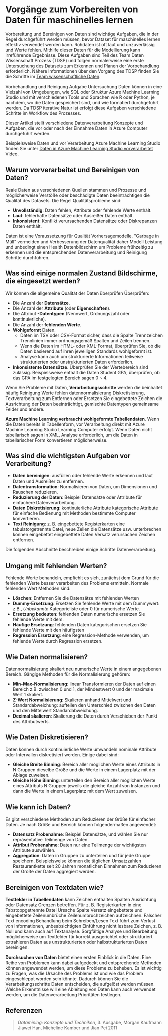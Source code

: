 <properties
    pageTitle="Vorgänge zum Vorbereiten von Daten für maschinelles lernen | Microsoft Azure"
    description="Vor der Verarbeitung und Bereinigen von Daten für maschinelles lernen vorbereiten."
    services="machine-learning"
    documentationCenter=""
    authors="bradsev"
    manager="jhubbard"
    editor="cgronlun" />

<tags
    ms.service="machine-learning"
    ms.workload="data-services"
    ms.tgt_pltfrm="na"
    ms.devlang="na"
    ms.topic="article"
    ms.date="09/19/2016" 
    ms.author="bradsev" />


# <a name="tasks-to-prepare-data-for-enhanced-machine-learning"></a>Vorgänge zum Vorbereiten von Daten für maschinelles lernen

Vorbereitung und Bereinigen von Daten sind wichtige Aufgaben, die in der Regel durchgeführt werden müssen, bevor Dataset für maschinelles lernen effektiv verwendet werden kann. Rohdaten ist oft laut und unzuverlässig und Werte fehlen. Mithilfe dieser Daten für die Modellierung kann irreführende Ergebnisse. Diese Aufgaben sind Teil des Team Daten Wissenschaft Prozess (TDSP) und folgen normalerweise eine erste Untersuchung des Datasets zum Erkennen und Planen der Vorbehandlung erforderlich. Nähere Informationen über den Vorgang des TDSP finden Sie die Schritte im [Team wissenschaftliche Daten](https://azure.microsoft.com/documentation/learning-paths/cortana-analytics-process/).

Vorbehandlung und Reinigung Aufgabe Untersuchung Daten können in eine Vielzahl von Umgebungen, wie SQL oder Struktur Azure Machine Learning Studio und mit verschiedenen Tools und Sprachen wie R oder Python, je nachdem, wo die Daten gespeichert sind, und wie formatiert durchgeführt werden. Da TDSP iterative Natur ist erfolgt diese Aufgaben verschiedene Schritte im Workflow des Prozesses.

Dieser Artikel stellt verschiedene Datenverarbeitung Konzepte und Aufgaben, die vor oder nach der Einnahme Daten in Azure Computer durchgeführt werden.

Beispielsweise Daten und vor Verarbeitung Azure Machine Learning Studio finden Sie unter [Daten in Azure Machine Learning Studio vorverarbeitet](https://azure.microsoft.com/documentation/videos/preprocessing-data-in-azure-ml-studio/) Video.


## <a name="why-pre-process-and-clean-data"></a>Warum vorverarbeitet und Bereinigen von Daten?

Reale Daten aus verschiedenen Quellen stammen und Prozesse und möglicherweise Verstöße oder beschädigte Daten beeinträchtigen die Qualität des Datasets. Die Regel Qualitätsprobleme sind:

* **Unvollständig**: Daten fehlen, Attribute oder fehlende Werte enthält.
* **Laut**: fehlerhafte Datensätze oder Ausreißer Daten enthält.
* **Inkonsistent**: Konflikt verursachenden Datensätze oder Diskrepanzen Daten enthält.

Daten ist eine Voraussetzung für Qualität Vorhersagemodelle. "Garbage in Müll" vermeiden und Verbesserung der Datenqualität daher Modell Leistung und unbedingt einen Health Datenbildschirm um Probleme frühzeitig zu erkennen und die entsprechenden Datenverarbeitung und Reinigung Schritte durchführen.

## <a name="what-are-some-typical-data-health-screens-that-are-employed"></a>Was sind einige normalen Zustand Bildschirme, die eingesetzt werden?

Wir können die allgemeine Qualität der Daten überprüfen Überprüfen:

* Die Anzahl der **Datensätze**.
* Die Anzahl der **Attribute** (oder **Eigenschaften**).
* Die Attribut **-Datentypen** (Nennwert, Ordnungszahl oder kontinuierliche).
* Die Anzahl der **fehlenden Werte**.
* **Wohlgeformt** Daten.
    * Daten im TSV oder CSV-Format sicher, dass die Spalte Trennzeichen Trennlinien immer ordnungsgemäß Spalten und Zeilen trennen.
    * Wenn die Daten im HTML- oder XML-Format, überprüfen Sie, ob die Daten basierend auf ihren jeweiligen Standards wohlgeformt ist.
    * Analyse kann auch um strukturierte Informationen teilweise strukturierten oder unstrukturierten Daten erforderlich.
* **Inkonsistente Datensätze**. Überprüfen Sie der Wertebereich sind zulässig. Beispielsweise enthält die Daten Student GPA, überprüfen, ob das GPA im festgelegten Bereich sagen 0 ~ 4.

Wenn Sie Probleme mit Daten, **Verarbeitungsschritte** werden die beinhaltet häufig Reinigung Werte fehlen datennormalisierung Diskretisierung, Textverarbeitung zum Entfernen oder Ersetzen Sie eingebettete Zeichen die Ausrichtung der Daten beeinträchtigt, gemischte Datentypen gemeinsame Felder und andere.

**Azure Machine Learning verbraucht wohlgeformte Tabellendaten**.  Wenn die Daten bereits in Tabellenform, vor Verarbeitung direkt mit Azure Machine Learning Studio Learning Computer erfolgt.  Wenn Daten nicht tabellarisch sagen in XML, Analyse erforderlich, um die Daten in tabellarischer Form konvertieren möglicherweise.  

## <a name="what-are-some-of-the-major-tasks-in-data-pre-processing"></a>Was sind die wichtigsten Aufgaben vor Verarbeitung?

* **Daten bereinigen**: ausfüllen oder fehlende Werte erkennen und laut Daten und Ausreißer zu entfernen.
* **Datentransformation**: Normalisieren von Daten, um Dimensionen und Rauschen reduzieren.
* **Reduzierung der Daten**: Beispiel Datensätze oder Attribute für einfachere Datenverarbeitung.
* **Daten Diskretisierung**: kontinuierliche Attribute kategorische Attribute für einfache Bedienung mit Methoden bestimmte Computer konvertieren.
* **Text Reinigung**: z. B. eingebettete Registerkarten eine tabulatorgetrennte Datei, neue Zeilen die Datensätze usw. unterbrechen können eingebettet eingebettete Daten Versatz verursachen Zeichen entfernen.

Die folgenden Abschnitte beschreiben einige Schritte Datenverarbeitung.

## <a name="how-to-deal-with-missing-values"></a>Umgang mit fehlenden Werten?

Fehlende Werte behandeln, empfiehlt es sich, zunächst dem Grund für die fehlenden Werte besser verarbeiten des Problems ermitteln. Normale fehlenden Wert Methoden sind:

* **Löschen**: Entfernen Sie die Datensätze mit fehlenden Werten
* **Dummy-Ersetzung**: Ersetzen Sie fehlende Werte mit dem Dummywert: z.B., _Unbekannte_ Kategorieliste oder 0 für numerische Werte.
* **Ersetzung bedeuten**: fehlenden Daten numerische ersetzen Sie fehlende Werte mit dem.
* **Häufige Ersetzung**: fehlenden Daten kategorischen ersetzen Sie fehlende Werte mit den häufigsten
* **Regression Ersetzung**: eine Regression-Methode verwenden, um fehlende Werte durch Regression ersetzen.  

## <a name="how-to-normalize-data"></a>Wie Daten normalisieren?

Datennormalisierung skaliert neu numerische Werte in einem angegebenen Bereich. Gängige Methoden für die Normalisierung gehören:

* **Min-Max-Normalisierung**: linear Transformieren der Daten auf einen Bereich z.B. zwischen 0 und 1, der Mindestwert 0 und der maximale Wert 1 skaliert.
* **Z-Wert Normalisierung**: Skalieren anhand Mittelwert und Standardabweichung: aufteilen den Unterschied zwischen den Daten und den Mittelwert Standardabweichung.
* **Decimal skalieren**: Skalierung die Daten durch Verschieben der Punkt des Attributwerts.  

## <a name="how-to-discretize-data"></a>Wie Daten Diskretisieren?

Daten können durch kontinuierliche Werte umwandeln nominale Attribute oder Intervallen diskretisiert werden. Einige dabei sind:

* **Gleiche Breite Binning**: Bereich aller möglichen Werte eines Attributs in N Gruppen dieselbe Größe und die Werte in einem Lagerplatz mit der Ablage zuweisen.
* **Gleiche Höhe Binning**: unterteilen den Bereich aller möglichen Werte eines Attributs N Gruppen jeweils die gleiche Anzahl von Instanzen und dann die Werte in einem Lagerplatz mit dem Wert zuweisen.  

## <a name="how-to-reduce-data"></a>Wie kann ich Daten?

Es gibt verschiedene Methoden zum Reduzieren der Größe für einfacher Daten. Je nach Größe und Bereich können folgendermaßen angewendet:

* **Datensatz Probenahme**: Beispiel Datensätze, und wählen Sie nur repräsentative Teilmenge von Daten.
* **Attribut Probenahme**: Daten nur eine Teilmenge der wichtigsten Attribute auswählen.  
* **Aggregation**: Daten in Gruppen zu unterteilen und für jede Gruppe speichern. Beispielsweise können die täglichen Umsatzzahlen Restaurantkette seit 20 Jahren monatlichen Einnahmen zum Reduzieren der Größe der Daten aggregiert werden.  

## <a name="how-to-clean-text-data"></a>Bereinigen von Textdaten wie?

**Textfelder in Tabellendaten** kann Zeichen enthalten Spalten Ausrichtung oder Datensatz Grenzen betreffen. Für z. B. Registerkarten in eine Tabstoppgetrennte Datei Ursache Spalte Versatz eingebettete und eingebettete Zeilenumbrüche Zeilenumbruchzeichen aufzeichnen. Falscher Text encoding Behandlung beim Schreiben/Lesen Text führt zum Verlust von Informationen, unbeabsichtigten Einführung nicht lesbare Zeichen, z. B. Null und kann auch auf Textanalyse. Sorgfältige Analyse und Bearbeitung möglicherweise um Textfelder für korrekt ausgerichtet oder strukturiert extrahieren Daten aus unstrukturierten oder halbstrukturierten Daten bereinigen.

**Durchsuchen von Daten** bietet einen ersten Einblick in die Daten. Eine Reihe von Problemen kann dabei aufgedeckt und entsprechende Methoden können angewendet werden, um diese Probleme zu beheben.  Es ist wichtig zu Fragen, was die Ursache des Problems ist und wie das Problem eingeschleppt worden sein könnte. Dadurch können Sie die Verarbeitungsschritte Daten entscheiden, die aufgelöst werden müssen. Welche Erkenntnisse will eine Ableitung von Daten kann auch verwendet werden, um die Datenverarbeitung Prioritäten festlegen.

## <a name="references"></a>Referenzen

>*Datamining: Konzepte und Techniken*, 3. Ausgabe, Morgan Kaufmann Jiawei Han, Micheline Kamber und Jian Pei 2011
